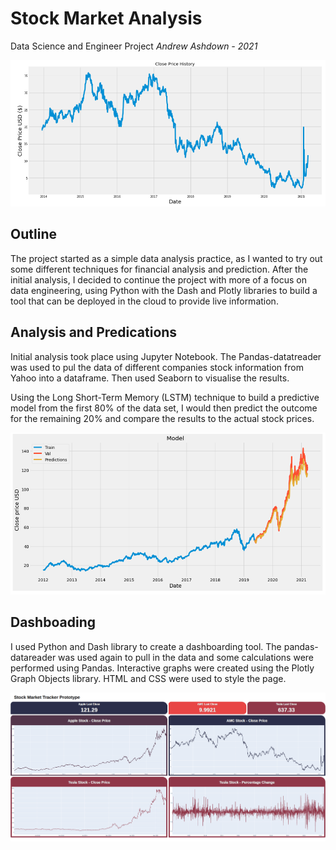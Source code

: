 # Stock Market Analysis
Data Science and Engineer Project
*Andrew Ashdown - 2021*

![Graph](Images/TimeSeriesAMC.png?raw=true "Graph")

## Outline

The project started as a simple data analysis practice, as I wanted to try out some different techniques for financial analysis and prediction. After the initial analysis, I decided to continue the project with more of a focus on data engineering, using Python with the Dash and Plotly libraries to build a tool that can be deployed in the cloud to provide live information.

## Analysis and Predications

Initial analysis took place using Jupyter Notebook. The Pandas-datatreader was used to pul the data of different companies stock information from Yahoo into a dataframe. Then used Seaborn to visualise the results.

Using the Long Short-Term Memory (LSTM) technique to build a predictive model from the first 80% of the data set, I would then predict the outcome for the remaining 20% and compare the results to the actual stock prices.

![Predictions](Images/StonksPredictions.png?raw=true "Predictions")

## Dashboading

I used Python and Dash library to create a dashboarding tool. The pandas-datareader was used again to pull in the data and some calculations were performed using Pandas. Interactive graphs were created using the Plotly Graph Objects library. HTML and CSS were used to style the page.

![Dashboard](Images/StonksDashboard.png?raw=true "Dashboard")


